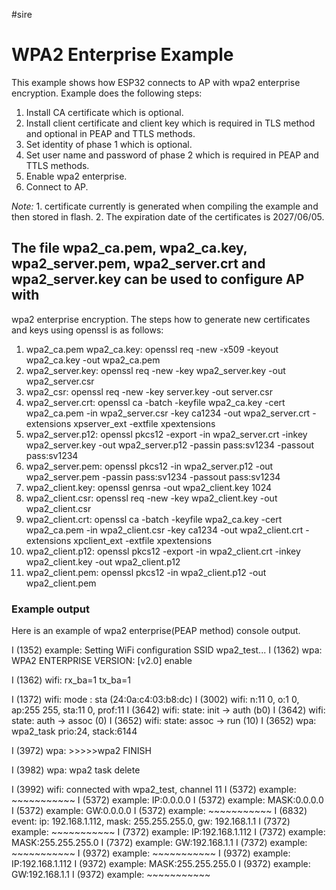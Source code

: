 #sire
# WPA2 Enterprise Example

This example shows how ESP32 connects to AP with wpa2 enterprise encryption. Example does the following steps:

1. Install CA certificate which is optional.
2. Install client certificate and client key which is required in TLS method and optional in PEAP and TTLS methods.
3. Set identity of phase 1 which is optional.
4. Set user name and password of phase 2 which is required in PEAP and TTLS methods.
5. Enable wpa2 enterprise.
6. Connect to AP.

*Note:* 1. certificate currently is generated when compiling the example and then stored in flash.
        2. The expiration date of the certificates is 2027/06/05.

## The file wpa2_ca.pem, wpa2_ca.key, wpa2_server.pem, wpa2_server.crt and wpa2_server.key can be used to configure AP with
   wpa2 enterprise encryption. The steps how to generate new certificates and keys using openssl is as follows:
   
1. wpa2_ca.pem wpa2_ca.key:
    openssl req -new -x509 -keyout wpa2_ca.key -out wpa2_ca.pem
2. wpa2_server.key:
    openssl req -new -key wpa2_server.key -out wpa2_server.csr
3. wpa2_csr:
    openssl req -new -key server.key -out server.csr
4. wpa2_server.crt:
    openssl ca -batch -keyfile wpa2_ca.key -cert wpa2_ca.pem -in wpa2_server.csr -key ca1234 -out wpa2_server.crt -extensions xpserver_ext -extfile xpextensions
5. wpa2_server.p12:
    openssl pkcs12 -export -in wpa2_server.crt -inkey wpa2_server.key -out wpa2_server.p12 -passin pass:sv1234 -passout pass:sv1234
6. wpa2_server.pem:
    openssl pkcs12 -in wpa2_server.p12 -out wpa2_server.pem -passin pass:sv1234 -passout pass:sv1234
7. wpa2_client.key:
    openssl genrsa -out wpa2_client.key 1024
8. wpa2_client.csr:
    openssl req -new -key wpa2_client.key -out wpa2_client.csr
9. wpa2_client.crt:
    openssl ca -batch -keyfile wpa2_ca.key -cert wpa2_ca.pem -in wpa2_client.csr -key ca1234 -out wpa2_client.crt -extensions xpclient_ext -extfile xpextensions
10. wpa2_client.p12:
    openssl pkcs12 -export -in wpa2_client.crt -inkey wpa2_client.key -out wpa2_client.p12
11. wpa2_client.pem:
    openssl pkcs12 -in wpa2_client.p12 -out wpa2_client.pem

### Example output

Here is an example of wpa2 enterprise(PEAP method) console output.

I (1352) example: Setting WiFi configuration SSID wpa2_test...
I (1362) wpa: WPA2 ENTERPRISE VERSION: [v2.0] enable

I (1362) wifi: rx_ba=1 tx_ba=1

I (1372) wifi: mode : sta (24:0a:c4:03:b8:dc)
I (3002) wifi: n:11 0, o:1 0, ap:255 255, sta:11 0, prof:11
I (3642) wifi: state: init -> auth (b0)
I (3642) wifi: state: auth -> assoc (0)
I (3652) wifi: state: assoc -> run (10)
I (3652) wpa: wpa2_task prio:24, stack:6144

I (3972) wpa: >>>>>wpa2 FINISH

I (3982) wpa: wpa2 task delete

I (3992) wifi: connected with wpa2_test, channel 11
I (5372) example: ~~~~~~~~~~~
I (5372) example: IP:0.0.0.0
I (5372) example: MASK:0.0.0.0
I (5372) example: GW:0.0.0.0
I (5372) example: ~~~~~~~~~~~
I (6832) event: ip: 192.168.1.112, mask: 255.255.255.0, gw: 192.168.1.1
I (7372) example: ~~~~~~~~~~~
I (7372) example: IP:192.168.1.112
I (7372) example: MASK:255.255.255.0
I (7372) example: GW:192.168.1.1
I (7372) example: ~~~~~~~~~~~
I (9372) example: ~~~~~~~~~~~
I (9372) example: IP:192.168.1.112
I (9372) example: MASK:255.255.255.0
I (9372) example: GW:192.168.1.1
I (9372) example: ~~~~~~~~~~~
